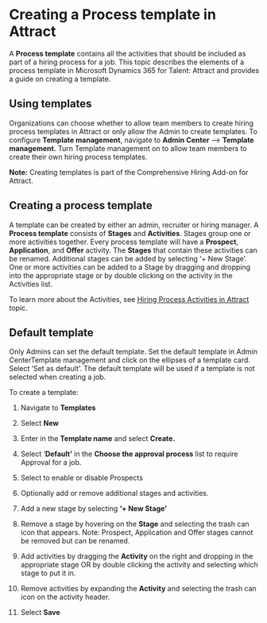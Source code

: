 Creating a Process template in Attract
======================================

A **Process template** contains all the activities that should be included as
part of a hiring process for a job. This topic describes the elements of a
process template in Microsoft Dynamics 365 for Talent: Attract and provides a guide on creating a template. 

**Using templates**
-------------------

Organizations can choose whether to allow team members to create hiring process
templates in Attract or only allow the Admin to create templates. To configure
**Template management**, navigate to **Admin Center** --> **Template management.** Turn
Template management on to allow team members to create their own hiring process
templates.

**Note:**  Creating templates is part of the Comprehensive Hiring Add-on for Attract. 

**Creating a process template**
-------------------------------

A template can be created by either an admin, recruiter or hiring manager. A
**Process template** consists of **Stages** and **Activities**. Stages group one
or more activities together. Every process template will have a **Prospect**,
**Application**, and **Offer** activity. The **Stages** that contain these
activities can be renamed. Additional stages can be added by selecting ‘+ New
Stage’. One or more activities can be added to a Stage by dragging and dropping
into the appropriate stage or by double clicking on the activity in the
Activities list.

To learn more about the Activities, see [Hiring Process Activities in Attract](./activities-in-Attract.md) topic.

**Default template**
--------------------

Only Admins can set the default template. Set the default template in Admin
CenterTemplate management and click on the ellipses of a template card. Select
‘Set as default’. The default template will be used if a template is not
selected when creating a job.

To create a template:

1.  Navigate to **Templates**

2.  Select **New**

3.  Enter in the **Template name** and select **Create.**

4.  Select ‘**Default’** in the **Choose the approval process** list to require
    Approval for a job.

5.  Select to enable or disable Prospects

6.  Optionally add or remove additional stages and activities.

7.  Add a new stage by selecting **‘+ New Stage’**

8.  Remove a stage by hovering on the **Stage** and selecting the trash can icon
    that appears. Note: Prospect, Application and Offer stages cannot be removed
    but can be renamed.

9.  Add activities by dragging the **Activity** on the right and dropping in the
    appropriate stage OR by double clicking the activity and selecting which
    stage to put it in.

10. Remove activities by expanding the **Activity** and selecting the trash can
    icon on the activity header.

11. Select **Save**
